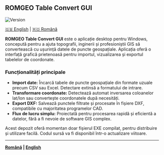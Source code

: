 ## ROMGEO Table Convert GUI

![Version](https://img.shields.io/badge/version-v1.0.0-blue.svg)

[🇬🇧 English](README.md) | [🇷🇴 Română](README_RO.md)

**ROMGEO Table Convert GUI** este o aplicație desktop pentru Windows, concepută pentru a ajuta topografii, inginerii și profesioniștii GIS să convertească cu ușurință datele de puncte geospațiale. Aplicația oferă o interfață grafică prietenoasă pentru importul, vizualizarea și exportul tabelelor de coordonate.

### Funcționalități principale

- **Import date:** Încarcă tabele de puncte geospațiale din formate uzuale precum CSV sau Excel. Detectare extinsă a formatului de intrare.
- **Transformare coordonate:** Detectează automat inversarea coloanelor lat/lon sau convertește coordonatele după necesități.
- **Export DXF:** Salvează punctele filtrate și procesate în fișiere DXF, compatibile cu majoritatea programelor CAD.
- **Flux de lucru simplu:** Proiectată pentru procesarea rapidă și eficientă a datelor, fără a fi nevoie de software GIS complex.

Acest depozit oferă momentan doar fișierul EXE compilat, pentru distribuire și utilizare facilă. Codul sursă va fi disponibil într-o actualizare viitoare.

---

**[Română](README.RO.md) | [English](README.md)**
